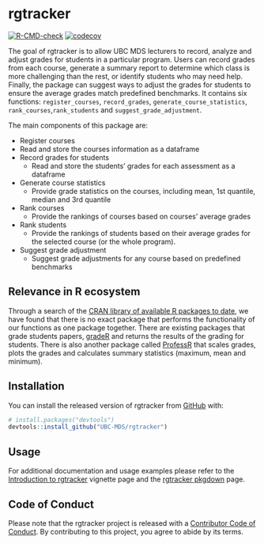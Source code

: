 
<!-- README.md is generated from README.Rmd. Please edit that file -->

# rgtracker

<!-- badges: start -->

[![R-CMD-check](https://github.com/UBC-MDS/rgtracker/workflows/R-CMD-check/badge.svg)](https://github.com/UBC-MDS/rgtracker/actions)
[![codecov](https://codecov.io/gh/UBC-MDS/rgtracker/branch/main/graph/badge.svg?token=B347PANBOL)](https://codecov.io/gh/UBC-MDS/rgtracker)
<!-- badges: end -->

The goal of rgtracker is to allow UBC MDS lecturers to record, analyze
and adjust grades for students in a particular program. Users can record
grades from each course, generate a summary report to determine which
class is more challenging than the rest, or identify students who may
need help. Finally, the package can suggest ways to adjust the grades
for students to ensure the average grades match predefined benchmarks.
It contains six functions: `register_courses`, `record_grades`,
`generate_course_statistics`, `rank_courses`,`rank_students` and
`suggest_grade_adjustment`.

The main components of this package are:

-   Register courses
-   Read and store the courses information as a dataframe
-   Record grades for students
    -   Read and store the students’ grades for each assessment as a
        dataframe
-   Generate course statistics
    -   Provide grade statistics on the courses, including mean, 1st
        quantile, median and 3rd quantile
-   Rank courses
    -   Provide the rankings of courses based on courses’ average grades
-   Rank students
    -   Provide the rankings of students based on their average grades
        for the selected course (or the whole program).
-   Suggest grade adjustment
    -   Suggest grade adjustments for any course based on predefined
        benchmarks

## Relevance in R ecosystem

Through a search of the [CRAN library of available R packages to
date](https://cran.r-project.org/web/packages/available_packages_by_date.html),
we have found that there is no exact package that performs the
functionality of our functions as one package together. There are
existing packages that grade students papers,
[gradeR](https://cran.r-project.org/web/packages/gradeR/vignettes/gradeR.html)
and returns the results of the grading for students. There is also
another package called
[ProfessR](https://cran.r-project.org/web/packages/ProfessR/index.html)
that scales grades, plots the grades and calculates summary statistics
(maximum, mean and minimum).

## Installation

You can install the released version of rgtracker from [GitHub](https://github.com/) with:

``` r
# install.packages("devtools")
devtools::install_github("UBC-MDS/rgtracker")
```
## Usage
For additional documentation and usage examples please refer to the
[Introduction to rgtracker](https://ubc-mds.github.io/rgtracker/articles/rgtracker-vignette.html)
vignette page and the [rgtracker pkgdown](https://ubc-mds.github.io/rgtracker/) page.

## Code of Conduct

Please note that the rgtracker project is released with a [Contributor
Code of
Conduct](https://contributor-covenant.org/version/2/0/CODE_OF_CONDUCT.html).
By contributing to this project, you agree to abide by its terms.
